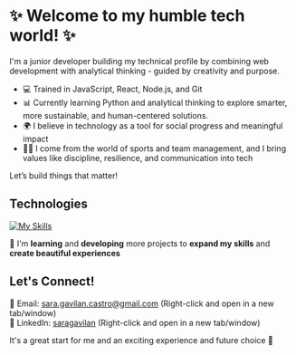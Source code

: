 # ✨ Welcome to my humble tech world! ✨

I'm a junior developer building my technical profile by combining web development with analytical thinking - guided by creativity and purpose.

- 💻 Trained in JavaScript, React, Node.js, and Git  
- 📊 Currently learning Python and analytical thinking to explore smarter, more sustainable, and human-centered solutions.  
- 🌍 I believe in technology as a tool for social progress and meaningful impact  
- 🏃‍♀️ I come from the world of sports and team management, and I bring values like discipline, resilience, and communication into tech  

Let’s build things that matter!

## Technologies
[![My Skills](https://skillicons.dev/icons?i=html,css,tailwind,sass,js,react,nodejs,express,mysql,postman,mongodb,git,github,vscode&theme=light)](https://skillicons.dev)

🌱 I'm **learning** and **developing** more projects to **expand my skills** and **create beautiful experiences**

## Let's Connect! 
📧 Email: [sara.gavilan.castro@gmail.com](mailto:sara.gavilan.castro@gmail.com) (Right-click and open in a new tab/window)  
🔗 LinkedIn: [saragavilan](https://www.linkedin.com/in/saragavilan/) (Right-click and open in a new tab/window)

It's a great start for me and an exciting experience and future choice 🚀
